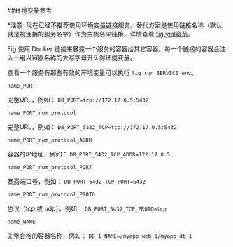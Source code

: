##环境变量参考

*注意: 现在已经不推荐使用环境变量链接服务。替代方案是使用链接名称（默认就是被连接的服务名字）作为主机名来链接。详情查看 [fig.yml章节](./yml_ref.md)。

Fig 使用 Docker 链接来暴露一个服务的容器给其它容器。每一个链接的容器会注入一组以容器名称的大写字母开头得环境变量。

查看一个服务有那些有效的环境变量可以执行 `fig run SERVICE env`。

`name_PORT`

完整URL，例如： `DB_PORT=tcp://172.17.0.5:5432`

`name_PORT_num_protocol`

完整URL，例如： `DB_PORT_5432_TCP=tcp://172.17.0.5:5432`

`name_PORT_num_protocol_ADDR`

容器的IP地址，例如： `DB_PORT_5432_TCP_ADDR=172.17.0.5`

`name_PORT_num_protocol_PORT`

暴露端口号，例如： `DB_PORT_5432_TCP_PORT=5432`

`name_PORT_num_protocol_PROTO`

协议（tcp 或 udp），例如： `DB_PORT_5432_TCP_PROTO=tcp`

`name_NAME`

完整合格的容器名称，例如： `DB_1_NAME=/myapp_web_1/myapp_db_1`

